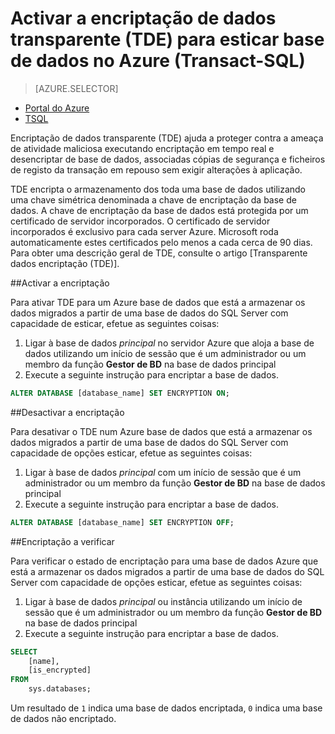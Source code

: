 <properties
   pageTitle="Activar a encriptação de dados transparente (TDE) para SQL Server esticar base de dados no Azure TSQL | Microsoft Azure"
   description="Ativar a encriptação de dados transparente (TDE) para SQL Server esticar base de dados num Azure TSQL"
   services="sql-server-stretch-database"
   documentationCenter=""
   authors="douglaslMS"
   manager="jhubbard"
   editor=""/>

<tags
   ms.service="sql-server-stretch-database"
   ms.workload="data-management"
   ms.tgt_pltfrm="na"
   ms.devlang="na"
   ms.topic="article"
   ms.date="06/14/2016"
   ms.author="douglaslMS"/>

# <a name="enable-transparent-data-encryption-tde-for-stretch-database-on-azure-transact-sql"></a>Activar a encriptação de dados transparente (TDE) para esticar base de dados no Azure (Transact-SQL)
> [AZURE.SELECTOR]
- [Portal do Azure](sql-server-stretch-database-encryption-tde.md)
- [TSQL](sql-server-stretch-database-tde-tsql.md)

Encriptação de dados transparente (TDE) ajuda a proteger contra a ameaça de atividade maliciosa executando encriptação em tempo real e desencriptar de base de dados, associadas cópias de segurança e ficheiros de registo da transação em repouso sem exigir alterações à aplicação.

TDE encripta o armazenamento dos toda uma base de dados utilizando uma chave simétrica denominada a chave de encriptação da base de dados. A chave de encriptação da base de dados está protegida por um certificado de servidor incorporados. O certificado de servidor incorporados é exclusivo para cada server Azure. Microsoft roda automaticamente estes certificados pelo menos a cada cerca de 90 dias. Para obter uma descrição geral de TDE, consulte o artigo [Transparente dados encriptação (TDE)].

##<a name="enabling-encryption"></a>Activar a encriptação

Para ativar TDE para um Azure base de dados que está a armazenar os dados migrados a partir de uma base de dados do SQL Server com capacidade de esticar, efetue as seguintes coisas:

1. Ligar à base de dados *principal* no servidor Azure que aloja a base de dados utilizando um início de sessão que é um administrador ou um membro da função **Gestor de BD** na base de dados principal
2. Execute a seguinte instrução para encriptar a base de dados.

```sql
ALTER DATABASE [database_name] SET ENCRYPTION ON;
```

##<a name="disabling-encryption"></a>Desactivar a encriptação

Para desativar o TDE num Azure base de dados que está a armazenar os dados migrados a partir de uma base de dados do SQL Server com capacidade de opções esticar, efetue as seguintes coisas:

1. Ligar à base de dados *principal* com um início de sessão que é um administrador ou um membro da função **Gestor de BD** na base de dados principal
2. Execute a seguinte instrução para encriptar a base de dados.

```sql
ALTER DATABASE [database_name] SET ENCRYPTION OFF;
```

##<a name="verifying-encryption"></a>Encriptação a verificar

Para verificar o estado de encriptação para uma base de dados Azure que está a armazenar os dados migrados a partir de uma base de dados do SQL Server com capacidade de opções esticar, efetue as seguintes coisas:

1. Ligar à base de dados *principal* ou instância utilizando um início de sessão que é um administrador ou um membro da função **Gestor de BD** na base de dados principal
2. Execute a seguinte instrução para encriptar a base de dados.

```sql
SELECT
    [name],
    [is_encrypted]
FROM
    sys.databases;
```

Um resultado de ```1``` indica uma base de dados encriptada, ```0``` indica uma base de dados não encriptado.


<!--Anchors-->
[Encriptação de dados transparente (TDE)]: https://msdn.microsoft.com/library/bb934049.aspx


<!--Image references-->

<!--Link references-->
